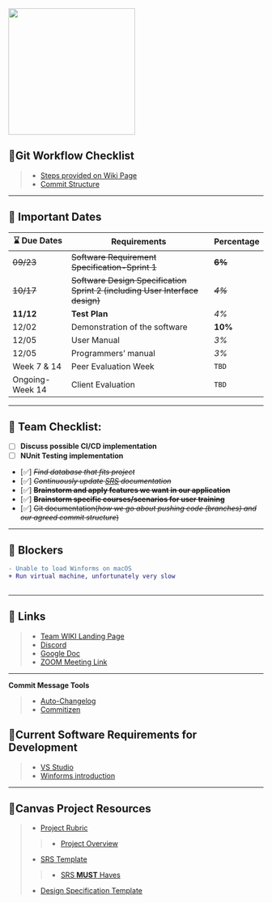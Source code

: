 <img src="https://octodex.github.com/images/stormtroopocat.jpg" width="250">


## 🤚Git Workflow Checklist

> + [Steps provided on Wiki Page](https://github.com/Project-PICK/Project-PICK/wiki/Git-Commit-Workflow)
> + [Commit Structure](https://github.com/Project-PICK/Project-PICK/wiki/Git-Commit-Structure)
***

## 🏁 Important Dates

| 	⌛ Due Dates | Requirements | Percentage |
| ------ | ----------- |-------- |
| ~~09/23~~   | ~~Software Requirement Specification-Sprint 1~~ |~~**6%**~~ |
| ~~10/17~~ | ~~Software Design Specification Sprint 2 (including User Interface design)~~ |~~*4%*~~ |
| **11/12**    | **Test Plan** |*4%* |
| 12/02    | Demonstration of the software  |**10%**|
| 12/05    | User Manual |*3%* |
| 12/05    | Programmers’ manual |*3%* |
| Week 7 & 14| Peer Evaluation Week |`TBD`|
| Ongoing- Week 14 | Client Evaluation  |`TBD`|
***



## 📑 Team Checklist:
- [ ] **Discuss possible CI/CD implementation**
- [ ] **NUnit Testing implementation**
- [✅] ~~*Find database that fits project*~~
- [✅] ~~*Continuously update [SRS](https://docs.google.com/document/d/1lbW62LPh84QcCzgn3-WpvVLJhuLZc-Fj-svnL28oMaM/edit) documentation*~~
- [✅] ~~**Brainstorm and apply features we want in our application**~~
- [✅] ~~**Brainstorm specific courses/scenarios for user training**~~
- [✅] ~~Git documentation(*how we go about pushing code (branches) and our agreed commit structure*)~~

***
## 🚦 Blockers
 
```diff
- Unable to load Winforms on macOS
+ Run virtual machine, unfortunately very slow
  
```
***

## 🔖 Links
>  + [Team WIKI Landing Page](https://github.com/Project-PICK/Project-PICK/wiki)
>  + [Discord](https://discord.gg/NJmaeD)
>  + [Google Doc](https://docs.google.com/document/d/1lbW62LPh84QcCzgn3-WpvVLJhuLZc-Fj-svnL28oMaM/edit)
>  + [ZOOM Meeting Link](https://humboldtstate.zoom.us/j/7200172984)
***
 **Commit Message Tools**
>  - [Auto-Changelog](https://www.npmjs.com/package/auto-changelog)
>  - [Commitizen](https://www.npmjs.com/package/commitizen)



## 🗿Current Software Requirements for Development
> + [VS Studio](https://visualstudio.microsoft.com/)
> + [Winforms introduction](https://www.youtube.com/watch?v=Oxg6ciIcO3U)
***

## 🧞Canvas Project Resources

> + [Project Rubric](https://canvas.humboldt.edu/courses/46023/files/2190442?module_item_id=822639)
>> + [Project Overview](https://canvas.humboldt.edu/courses/46023/pages/project-overview?module_item_id=740402)
> + [SRS Template](https://canvas.humboldt.edu/courses/46023/files/2042318?module_item_id=740405)
>> + [SRS **MUST** Haves](https://canvas.humboldt.edu/courses/46023/pages/srs-must-haves?module_item_id=740406)
> + [Design Specification Template](http://www.cs.iit.edu/~oaldawud/CS487/project/software_design_specification.htm) 

